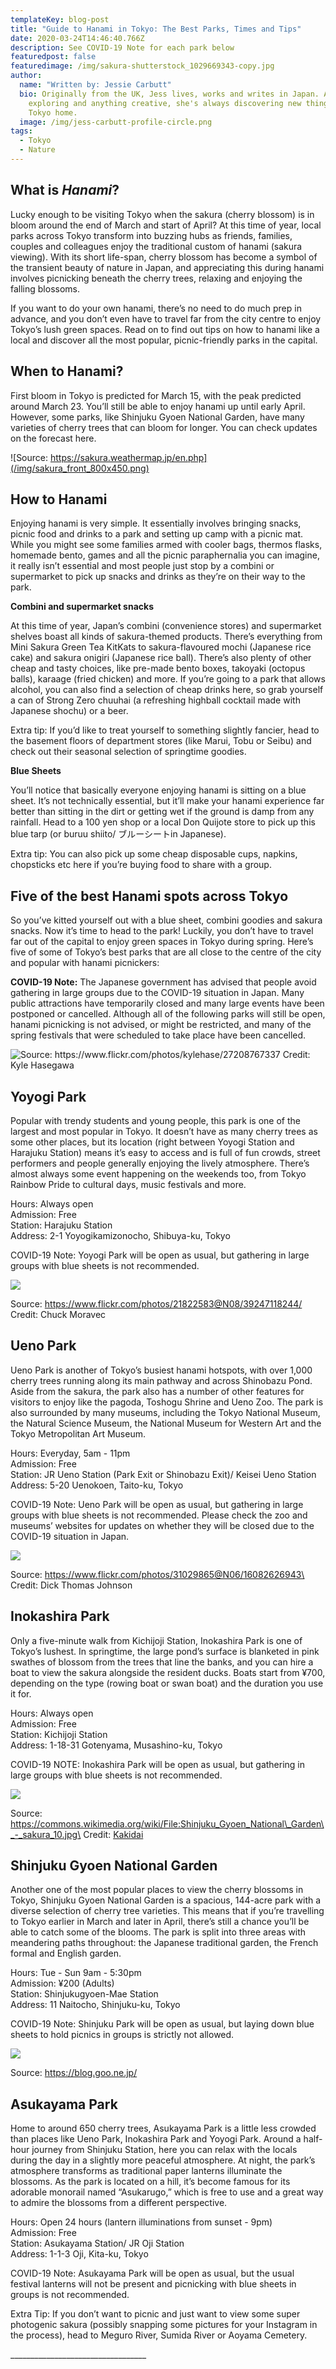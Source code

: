 ```yaml
---
templateKey: blog-post
title: "Guide to Hanami in Tokyo: The Best Parks, Times and Tips"
date: 2020-03-24T14:46:40.766Z
description: See COVID-19 Note for each park below
featuredpost: false
featuredimage: /img/sakura-shutterstock_1029669343-copy.jpg
author:
  name: "Written by: Jessie Carbutt"
  bio: Originally from the UK, Jess lives, works and writes in Japan. A lover of
    exploring and anything creative, she's always discovering new things in her
    Tokyo home.
  image: /img/jess-carbutt-profile-circle.png
tags:
  - Tokyo
  - Nature
---
```

## What is *Hanami*?

Lucky enough to be visiting Tokyo when the sakura (cherry blossom) is in bloom around the end of March and start of April? At this time of year, local parks across Tokyo transform into buzzing hubs as friends, families, couples and colleagues enjoy the traditional custom of hanami (sakura viewing). With its short life-span, cherry blossom has become a symbol of the transient beauty of nature in Japan, and appreciating this during hanami involves picnicking beneath the cherry trees, relaxing and enjoying the falling blossoms. 

If you want to do your own hanami, there’s no need to do much prep in advance, and you don’t even have to travel far from the city centre to enjoy Tokyo’s lush green spaces. Read on to find out tips on how to hanami like a local and discover all the most popular, picnic-friendly parks in the capital. 

## When to Hanami?

First bloom in Tokyo is predicted for March 15, with the peak predicted around March 23. You’ll still be able to enjoy hanami up until early April. However, some parks, like Shinjuku Gyoen National Garden, have many varieties of cherry trees that can bloom for longer. You can check updates on the forecast here.

![Source: https://sakura.weathermap.jp/en.php](/img/sakura_front_800x450.png)

## How to Hanami

Enjoying hanami is very simple. It essentially involves bringing snacks, picnic food and drinks to a park and setting up camp with a picnic mat. While you might see some families armed with cooler bags, thermos flasks, homemade bento, games and all the picnic paraphernalia you can imagine, it really isn’t essential and most people just stop by a combini or supermarket to pick up snacks and drinks as they’re on their way to the park. 

**Combini and supermarket snacks** 

At this time of year, Japan’s combini (convenience stores) and supermarket shelves boast all kinds of sakura-themed products. There’s everything from Mini Sakura Green Tea KitKats to sakura-flavoured mochi (Japanese rice cake) and sakura onigiri (Japanese rice ball). There’s also plenty of other cheap and tasty choices, like pre-made bento boxes, takoyaki (octopus balls), karaage (fried chicken) and more. If you’re going to a park that allows alcohol, you can also find a selection of cheap drinks here, so grab yourself a can of Strong Zero chuuhai (a refreshing highball cocktail made with Japanese shochu) or a beer. 

Extra tip: If you’d like to treat yourself to something slightly fancier, head to the basement floors of department stores (like Marui, Tobu or Seibu) and check out their seasonal selection of springtime goodies.

**Blue Sheets** 

You’ll notice that basically everyone enjoying hanami is sitting on a blue sheet. It’s not technically essential, but it’ll make your hanami experience far better than sitting in the dirt or getting wet if the ground is damp from any rainfall. Head to a 100 yen shop or a local Don Quijote store to pick up this blue tarp (or buruu shiito/ ブルーシートin Japanese). 

Extra tip: You can also pick up some cheap disposable cups, napkins, chopsticks etc here if you’re buying food to share with a group. 

## Five of the best Hanami spots across Tokyo

So you’ve kitted yourself out with a blue sheet, combini goodies and sakura snacks. Now it’s time to head to the park! Luckily, you don’t have to travel far out of the capital to enjoy green spaces in Tokyo during spring. Here’s five of some of Tokyo’s best parks that are all close to the centre of the city and popular with hanami picnickers: 

**COVID-19 Note:** The Japanese government has advised that people avoid gathering in large groups due to the COVID-19 situation in Japan. Many public attractions have temporarily closed and many large events have been postponed or cancelled. Although all of the following parks will still be open, hanami picnicking is not advised, or might be restricted, and many of the spring festivals that were scheduled to take place have been cancelled.  

![Source: https://www.flickr.com/photos/kylehase/27208767337 Credit: Kyle Hasegawa](/img/27208767337_ec3778ed01_c.jpg)

## Yoyogi Park

Popular with trendy students and young people, this park is one of the largest and most popular in Tokyo. It doesn’t have as many cherry trees as some other places, but its location (right between Yoyogi Station and Harajuku Station) means it’s easy to access and is full of fun crowds, street performers and people generally enjoying the lively atmosphere. There’s almost always some event happening on the weekends too, from Tokyo Rainbow Pride to cultural days, music festivals and more. 

Hours: Always open\
Admission: Free\
Station: Harajuku Station\
Address: 2-1 Yoyogikamizonocho, Shibuya-ku, Tokyo

COVID-19 Note: Yoyogi Park will be open as usual, but gathering in large groups with blue sheets is not recommended. 

![](/img/39247118244_7c2fca6735_c.jpg)

Source: https://www.flickr.com/photos/21822583@N08/39247118244/ \
Credit: Chuck Moravec 

## Ueno Park

Ueno Park is another of Tokyo’s busiest hanami hotspots, with over 1,000 cherry trees running along its main pathway and across Shinobazu Pond. Aside from the sakura, the park also has a number of other features for visitors to enjoy like the pagoda, Toshogu Shrine and Ueno Zoo. The park is also surrounded by many museums, including the Tokyo National Museum, the Natural Science Museum, the National Museum for Western Art and the Tokyo Metropolitan Art Museum.

Hours: Everyday, 5am - 11pm \
Admission: Free\
Station: JR Ueno Station (Park Exit or Shinobazu Exit)/ Keisei Ueno Station\
Address: 5-20 Uenokoen, Taito-ku, Tokyo 

COVID-19 Note: Ueno Park will be open as usual, but gathering in large groups with blue sheets is not recommended. Please check the zoo and museums’ websites for updates on whether they will be closed due to the COVID-19 situation in Japan. 

![](/img/16082626943_cfa4708f9a_c.jpg)

Source: https://www.flickr.com/photos/31029865@N06/16082626943\
Credit: Dick Thomas Johnson 

## Inokashira Park

Only a five-minute walk from Kichijoji Station, Inokashira Park is one of Tokyo’s lushest. In springtime, the large pond’s surface is blanketed in pink swathes of blossom from the trees that line the banks, and you can hire a boat to view the sakura alongside the resident ducks. Boats start from ¥700, depending on the type (rowing boat or swan boat) and the duration you use it for. 

Hours: Always open \
Admission: Free \
Station: Kichijoji Station \
Address: 1-18-31 Gotenyama, Musashino-ku, Tokyo

COVID-19 NOTE: Inokashira Park will be open as usual, but gathering in large groups with blue sheets is not recommended.  

![](/img/shinjuku_gyoen_national_garden_-_sakura_10.jpg)

Source: https://commons.wikimedia.org/wiki/File:Shinjuku_Gyoen_National\_Garden\_-_sakura_10.jpg\
Credit: [Kakidai](https://commons.wikimedia.org/wiki/User:Kakidai)

## Shinjuku Gyoen National Garden

Another one of the most popular places to view the cherry blossoms in Tokyo, Shinjuku Gyoen National Garden is a spacious, 144-acre park with a diverse selection of cherry tree varieties. This means that if you’re travelling to Tokyo earlier in March and later in April, there’s still a chance you’ll be able to catch some of the blooms. The park is split into three areas with meandering paths throughout: the Japanese traditional garden, the French formal and English garden. 

Hours: Tue - Sun 9am - 5:30pm \
Admission: ¥200 (Adults)\
Station: Shinjukugyoen-Mae Station\
Address: 11 Naitocho, Shinjuku-ku, Tokyo 

COVID-19 Note: Shinjuku Park will be open as usual, but laying down blue sheets to hold picnics in groups is strictly not allowed. 

![](/img/5b6b40b300695a2c75faa91caf7fdb73.jpg)

Source: https://blog.goo.ne.jp/

## Asukayama Park

Home to around 650 cherry trees, Asukayama Park is a little less crowded than places like Ueno Park, Inokashira Park and Yoyogi Park. Around a half-hour journey from Shinjuku Station, here you can relax with the locals during the day in a slightly more peaceful atmosphere. At night, the park’s atmosphere transforms as traditional paper lanterns illuminate the blossoms. As the park is located on a hill, it’s become famous for its adorable monorail named “Asukarugo,” which is free to use and a great way to admire the blossoms from a different perspective. 

Hours: Open 24 hours (lantern illuminations from sunset - 9pm)\
Admission: Free \
Station: Asukayama Station/ JR Oji Station \
Address: 1-1-3 Oji, Kita-ku, Tokyo

COVID-19 Note: Asukayama Park will be open as usual, but the usual festival lanterns will not be present and picnicking with blue sheets in groups is not recommended. 

Extra Tip: If you don’t want to picnic and just want to view some super photogenic sakura (possibly snapping some pictures for your Instagram in the process), head to Meguro River, Sumida River or Aoyama Cemetery. 

\_\_\_\_\_\_\_\_\_\_\_\_\_\_\_\_\_\_\_\_\_\_\_\_\_\_\_\_\_\_\_\_\_\_